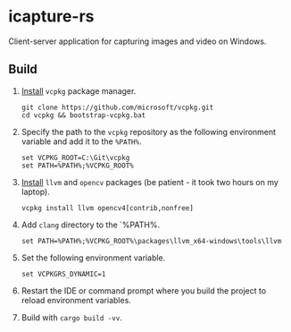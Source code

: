 # icapture-rs

Client-server application for capturing images and video on Windows.

## Build

1. [Install](https://learn.microsoft.com/en-us/vcpkg/get_started/get-started?pivots=shell-cmd#1---set-up-vcpkg) `vcpkg` package manager.

   ```
   git clone https://github.com/microsoft/vcpkg.git
   cd vcpkg && bootstrap-vcpkg.bat
   ```

2. Specify the path to the `vcpkg` repository as the following environment variable and add it to the `%PATH%`.

   ```
   set VCPKG_ROOT=C:\Git\vcpkg
   set PATH=%PATH%;%VCPKG_ROOT%
   ```

3. [Install](https://github.com/twistedfall/opencv-rust/blob/master/INSTALL.md#windows-package) `llvm` and `opencv` packages (be patient - it took two hours on my laptop).

   ```
   vcpkg install llvm opencv4[contrib,nonfree]
   ```

4. Add `clang` directory to the `%PATH%.

   ```
   set PATH=%PATH%;%VCPKG_ROOT%\packages\llvm_x64-windows\tools\llvm
   ```

5. Set the following environment variable.

   ```
   set VCPKGRS_DYNAMIC=1
   ```

6. Restart the IDE or command prompt where you build the project to reload environment variables.

7. Build with `cargo build -vv`.
